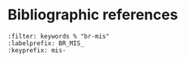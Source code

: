 # Bibliographic references
```{bibliography}
:filter: keywords % "br-mis" 
:labelprefix: BR_MIS_
:keyprefix: mis-
```
